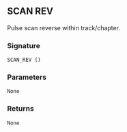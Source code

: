 ## SCAN REV

Pulse scan reverse within track/chapter.


### Signature

`SCAN_REV ()`


### Parameters

`None`


### Returns

`None`
